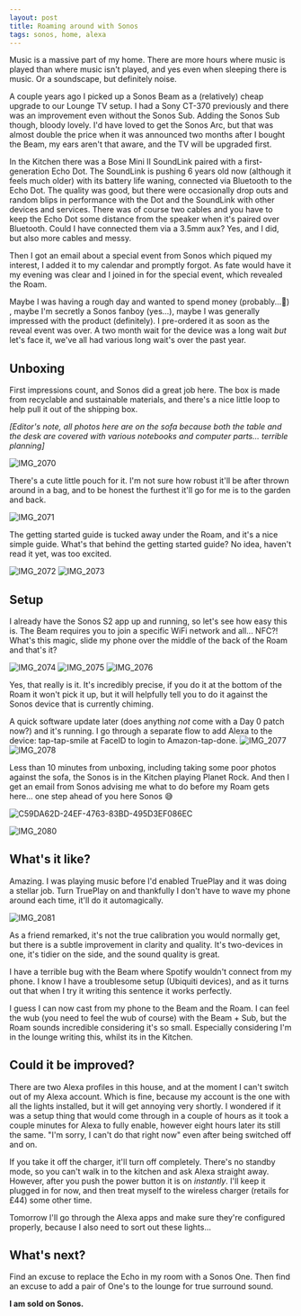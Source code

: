 ```yaml
---
layout: post
title: Roaming around with Sonos
tags: sonos, home, alexa
---
```


Music is a massive part of my home. There are more hours where music is played than where music isn't played, and yes even when sleeping there is music. Or a soundscape, but definitely noise.

A couple years ago I picked up a Sonos Beam as a (relatively) cheap upgrade to our Lounge TV setup. I had a Sony CT-370 previously and there was an improvement even without the Sonos Sub. Adding the Sonos Sub though, bloody lovely. I'd have loved to get the Sonos Arc, but that was almost double the price when it was announced two months after I bought the Beam, my ears aren't that aware, and the TV will be upgraded first.

In the Kitchen there was a Bose Mini II SoundLink paired with a first-generation Echo Dot. The SoundLink is pushing 6 years old now (although it feels much older) with its battery life waning, connected via Bluetooth to the Echo Dot. The quality was good, but there were occasionally drop outs and random blips in performance with the Dot and the SoundLink with other devices and services.
There was of course two cables and you have to keep the Echo Dot some distance from the speaker when it's paired over Bluetooth. Could I have connected them via a 3.5mm aux? Yes, and I did, but also more cables and messy.

Then I got an email about a special event from Sonos which piqued my interest, I added it to my calendar and promptly forgot.
As fate would have it my evening was clear and I joined in for the special event, which revealed the Roam.

Maybe I was having a rough day and wanted to spend money (probably...🙊) , maybe I'm secretly a Sonos fanboy (yes...), maybe I was generally impressed with the product (definitely). I pre-ordered it as soon as the reveal event was over. A two month wait for the device was a long wait _but_ let's face it, we've all had various long wait's over the past year.

## Unboxing

First impressions count, and Sonos did a great job here. The box is made from recyclable and sustainable materials, and there's a nice little loop to help pull it out of the shipping box.

_[Editor's note, all photos here are on the sofa because both the table and the desk are covered with various notebooks and computer parts... terrible planning]_

![IMG_2070](https://user-images.githubusercontent.com/545914/115460902-bd173500-a220-11eb-917c-eff7c9908651.jpeg)

There's a cute little pouch for it. I'm not sure how robust it'll be after thrown around in a bag, and to be honest the furthest it'll go for me is to the garden and back.

![IMG_2071](https://user-images.githubusercontent.com/545914/115461787-bc32d300-a221-11eb-9ced-78b9e118b971.jpeg)

The getting started guide is tucked away under the Roam, and it's a nice simple guide. What's that behind the getting started guide? No idea, haven't read it yet, was too excited.

![IMG_2072](https://user-images.githubusercontent.com/545914/115460911-c0122580-a220-11eb-8176-8d0daf2d8360.jpeg)
![IMG_2073](https://user-images.githubusercontent.com/545914/115460923-c30d1600-a220-11eb-95ce-7f967270f7c7.jpeg)

## Setup

I already have the Sonos S2 app up and running, so let's see how easy this is. The Beam requires you to join a specific WiFi network and all... NFC?! What's this magic, slide my phone over the middle of the back of the Roam and that's it?

![IMG_2074](https://user-images.githubusercontent.com/545914/115462188-411dec80-a222-11eb-8503-1521582f5aad.PNG)
![IMG_2075](https://user-images.githubusercontent.com/545914/115460939-c7393380-a220-11eb-9709-fa8b0b906b80.PNG)
![IMG_2076](https://user-images.githubusercontent.com/545914/115460946-c902f700-a220-11eb-8c3b-416b513c6dcc.PNG)

Yes, that really is it. It's incredibly precise, if you do it at the bottom of the Roam it won't pick it up, but it will helpfully tell you to do it against the Sonos device that is currently chiming.

A quick software update later (does anything _not_ come with a Day 0 patch now?) and it's running. I go through a separate flow to add Alexa to the device: tap-tap-smile at FaceID to login to Amazon-tap-done.
![IMG_2077](https://user-images.githubusercontent.com/545914/115460963-cd2f1480-a220-11eb-8e10-36514583324c.PNG)
![IMG_2078](https://user-images.githubusercontent.com/545914/115462355-775b6c00-a222-11eb-82a5-d61166ad1881.PNG)

Less than 10 minutes from unboxing, including taking some poor photos against the sofa, the Sonos is in the Kitchen playing Planet Rock. And then I get an email from Sonos advising me what to do before my Roam gets here... one step ahead of you here Sonos 😅

![C59DA62D-24EF-4763-83BD-495D3EF086EC](https://user-images.githubusercontent.com/545914/115463050-462f6b80-a223-11eb-9c60-f1b6e96e3179.jpg)

![IMG_2080](https://user-images.githubusercontent.com/545914/115462647-cd301400-a222-11eb-88d2-722546ab90e0.jpeg)

## What's it like?

Amazing. I was playing music before I'd enabled TruePlay and it was doing a stellar job.
Turn TruePlay on and thankfully I don't have to wave my phone around each time, it'll do it automagically.

![IMG_2081](https://user-images.githubusercontent.com/545914/115463243-7ecf4500-a223-11eb-871c-639799e93d9f.PNG)

As a friend remarked, it's not the true calibration you would normally get, but there is a subtle improvement in clarity and quality. It's two-devices in one, it's tidier on the side, and the sound quality is great.

I have a terrible bug with the Beam where Spotify wouldn't connect from my phone. I know I have a troublesome setup (Ubiquiti devices), and as it turns out that when I try it writing this sentence it works perfectly.

I guess I can now cast from my phone to the Beam and the Roam. I can feel the wub (you need to feel the wub of course) with the Beam + Sub, but the Roam sounds incredible considering it's so small. Especially considering I'm in the lounge writing this, whilst its in the Kitchen.

## Could it be improved?

There are two Alexa profiles in this house, and at the moment I can't switch out of my Alexa account. Which is fine, because my account is the one with all the lights installed, but it will get annoying very shortly. I wondered if it was a setup thing that would come through in a couple of hours as it took a couple minutes for Alexa to fully enable, however eight hours later its still the same. "I'm sorry, I can't do that right now" even after being switched off and on.

If you take it off the charger, it'll turn off completely. There's no standby mode, so you can't walk in to the kitchen and ask Alexa straight away. However,  after you push the power button it is on _instantly_. I'll keep it plugged in for now, and then treat myself to the wireless charger (retails for £44) some other time.

Tomorrow I'll go through the Alexa apps and make sure they're configured properly, because I also need to sort out these lights...

## What's next?

Find an excuse to replace the Echo in my room with a Sonos One. Then find an excuse to add a pair of One's to the lounge for true surround sound.

**I am sold on Sonos.**
